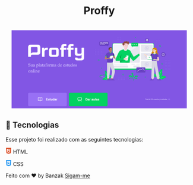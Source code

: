 <br>
    <h1 align="center">Proffy</h1>

<div align="center">

<br>

<img src="gif/proffy.gif" height="210" alt="demo-web" >

</div>

## 🚀 Tecnologias

Esse projeto foi realizado com as seguintes tecnologias:

<img src="images/icons/html5.svg" height="16"> HTML

<img src="images/icons/css.svg" height="16"> CSS


Feito com ❤ by Banzak  [Sigam-me](https://www.linkedin.com/in/banzak/)